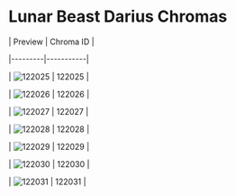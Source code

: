 # Lunar Beast Darius Chromas


| Preview | Chroma ID |

|---------|-----------|

| ![122025](https://raw.communitydragon.org/latest/plugins/rcp-be-lol-game-data/global/default/v1/champion-chroma-images/122/122025.png) | 122025 |

| ![122026](https://raw.communitydragon.org/latest/plugins/rcp-be-lol-game-data/global/default/v1/champion-chroma-images/122/122026.png) | 122026 |

| ![122027](https://raw.communitydragon.org/latest/plugins/rcp-be-lol-game-data/global/default/v1/champion-chroma-images/122/122027.png) | 122027 |

| ![122028](https://raw.communitydragon.org/latest/plugins/rcp-be-lol-game-data/global/default/v1/champion-chroma-images/122/122028.png) | 122028 |

| ![122029](https://raw.communitydragon.org/latest/plugins/rcp-be-lol-game-data/global/default/v1/champion-chroma-images/122/122029.png) | 122029 |

| ![122030](https://raw.communitydragon.org/latest/plugins/rcp-be-lol-game-data/global/default/v1/champion-chroma-images/122/122030.png) | 122030 |

| ![122031](https://raw.communitydragon.org/latest/plugins/rcp-be-lol-game-data/global/default/v1/champion-chroma-images/122/122031.png) | 122031 |